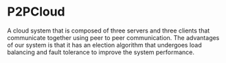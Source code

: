 # P2PCloud
A cloud system that is composed of three servers and three clients that communicate together using peer to peer communication. The advantages of our system is that it has an election algorithm that undergoes load balancing and fault tolerance to improve the system performance.
